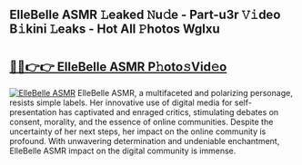 ## ElleBelle ASMR 𝙻eaked 𝙽u𝚍e - Part-u3r 𝚅𝚒deo B𝚒kini 𝙻eaks - Hot All 𝙿hotos Wglxu

# <h2><a href="http://ld3qxmz.urlbe.top/?page=ElleBelle+ASMR">🔗🔗👉👉 ElleBelle ASMR P𝚑oto𝚜Vid𝚎o</a></h2>

[![ElleBelle ASMR](https://i.imgur.com/eBuTRDB.gif)](http://ld3qxmz.urlbe.top/?page=ElleBelle+ASMR)
ElleBelle ASMR, a multifaceted and polarizing personage, resists simple labels. Her innovative use of digital media for self-presentation has captivated and enraged critics, stimulating debates on consent, morality, and the essence of online communities. Despite the uncertainty of her next steps, her impact on the online community is profound. With unwavering determination and undeniable enchantment, ElleBelle ASMR impact on the digital community is immense.

